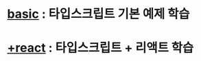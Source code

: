# [basic](https://github.com/dhsj8405/homepractice_FE/tree/main/typescript-practice/basic) : 타입스크립트 기본 예제 학습

# [+react](https://github.com/dhsj8405/homepractice_FE/tree/main/typescript-practice/+react) : 타입스크립트 + 리액트 학습 